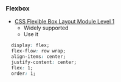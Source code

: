 ### Flexbox

* [CSS Flexible Box Layout Module Level 1](https://www.w3.org/TR/css-flexbox-1/)
  * Widely supported
  * Use it

```css
  display: flex;
  flex-flow: row wrap;
  align-items: center;
  justify-content: center;
  flex: 1;
  order: 1;
```